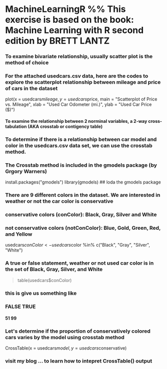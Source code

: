 # MachineLearningR %% This exercise is based on the book: Machine Learning with R second edition by BRETT LANTZ
### To examine bivariate relationship, usually scatter plot is the method of choice
### For the attached usedcars.csv data, here are the codes to explore the scatterplot relationship between mileage and price of cars in the dataset


plot(x = usedcars$mileage, y = usedcars$price,
 main = "Scatterplot of Price vs. Mileage",
 xlab = "Used Car Odometer (mi.)",
 ylab = "Used Car Price ($)")
 
 #### To examine the relationship between 2 norminal variables, a 2-way cross-tabulation (AKA crosstab or contigency table)
 
 ### To determine if there is a relationship between car model and color in the usedcars.csv data set, we can use the crosstab method.
 ### The Crosstab method is included in the gmodels package (by Grgory Warners)
 
 install.packages("gmodels")
 library(gmodels) ## loda the gmodels package
 
 ### There are 9 different colors in the dataset. We are interested in weather or not the car color is conservative
 ### conservative colors (conColor): Black, Gray, Silver and White
 ### not conservative colors (notConColor): Blue, Gold, Green, Red, and Yellow
  
 usedcars$conColor <-  usedcars$color %in% c("Black", "Gray", "Silver", "White") 
 ### A true or false statement, weather or not used car color is in the set of Black, Gray, Silver, and White
 
 > table(usedcars$conColor)
 
 ### this is give us something like 
 ### FALSE TRUE
 #### 51    99
 
 ### Let's determine if the proportion of conservatively colored cars varies by the model using crosstab method
 
 CrossTable(x = usedcars$model, y = usedcars$conservative)
 
 ### visit my blog ... to learn how to intepret CrossTable() output
 
 
 
 
 
